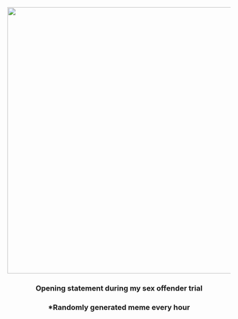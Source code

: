 <p align="center">
        <img src="https://i.redd.it/oc5rems4msz91.jpg" width="600" height="600">
        </p>
        <h3 align="center">Opening statement during my sex offender trial</h3>
        <h3 align="center">*Randomly generated meme every hour</h3>
    